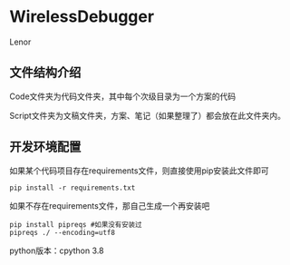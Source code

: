 # WirelessDebugger

Lenor

## 文件结构介绍

Code文件夹为代码文件夹，其中每个次级目录为一个方案的代码

Script文件夹为文稿文件夹，方案、笔记（如果整理了）都会放在此文件夹内。

## 开发环境配置

如果某个代码项目存在requirements文件，则直接使用pip安装此文件即可

```Shell
pip install -r requirements.txt
```

如果不存在requirements文件，那自己生成一个再安装吧

```Shell
pip install pipreqs #如果没有安装过
pipreqs ./ --encoding=utf8
```

python版本：cpython 3.8

